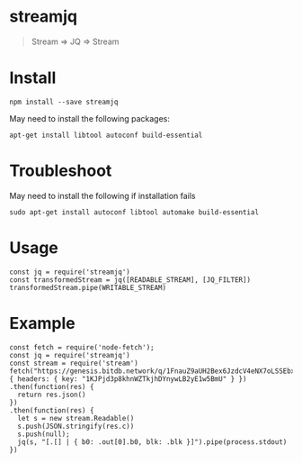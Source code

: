 # streamjq

> Stream => JQ => Stream

# Install

```
npm install --save streamjq
```

May need to install the following packages:

```
apt-get install libtool autoconf build-essential
```

# Troubleshoot

May need to install the following if installation fails

```
sudo apt-get install autoconf libtool automake build-essential
```

# Usage

```
const jq = require('streamjq')
const transformedStream = jq([READABLE_STREAM], [JQ_FILTER])
transformedStream.pipe(WRITABLE_STREAM)
```

# Example

```
const fetch = require('node-fetch');
const jq = require('streamjq')
const stream = require('stream')
fetch("https://genesis.bitdb.network/q/1FnauZ9aUH2Bex6JzdcV4eNX7oLSSEbxtN/ewogICJ2IjogMywKICAicSI6IHsKICAgICJmaW5kIjoge30sCiAgICAibGltaXQiOiAxMAogIH0KfQ==", { headers: { key: "1KJPjd3p8khnWZTkjhDYnywLB2yE1w5BmU" } })
.then(function(res) {
  return res.json()
})
.then(function(res) {
  let s = new stream.Readable()
  s.push(JSON.stringify(res.c))
  s.push(null);
  jq(s, "[.[] | { b0: .out[0].b0, blk: .blk }]").pipe(process.stdout)
})
```
